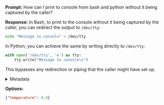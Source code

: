 **Prompt:**
How can I print to console from bash and python without it being captured by the caller?

**Response:**
In Bash, to print to the console without it being captured by the caller, you can redirect the output to `/dev/tty`:

```bash
echo "Message to console" > /dev/tty
```

In Python, you can achieve the same by writing directly to `/dev/tty`:

```python
with open('/dev/tty', 'w') as tty:
    tty.write("Message to console\n")
```

This bypasses any redirection or piping that the caller might have set up.

<details><summary>Metadata</summary>

- Duration: 10540 ms
- Datetime: 2024-01-05T07:14:54.688523
- Model: gpt-4-1106-preview

</details>

**Options:**
```json
{"temperature": 0.0}
```

